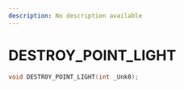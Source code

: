 ```yaml
---
description: No description available 
---
```


# DESTROY_POINT_LIGHT

```cpp
void DESTROY_POINT_LIGHT(int _Unk0);
```
